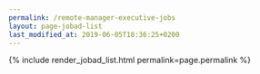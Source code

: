 ```yaml
---
permalink: /remote-manager-executive-jobs
layout: page-jobad-list
last_modified_at: 2019-06-05T18:36:25+0200
---
```

{% include render_jobad_list.html permalink=page.permalink %}
